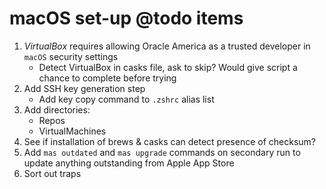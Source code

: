 # macOS set-up @todo items

1. _VirtualBox_ requires allowing Oracle America as a trusted developer in `macOS` security settings
   - Detect VirtualBox in casks file, ask to skip? Would give script a chance to complete before trying
2. Add SSH key generation step
    - Add key copy command to `.zshrc` alias list
3. Add directories:
    - Repos
    - VirtualMachines
4. See if installation of brews & casks can detect presence of checksum?
5. Add `mas outdated` and `mas upgrade` commands on secondary run to update anything outstanding from Apple App Store
5. Sort out traps
